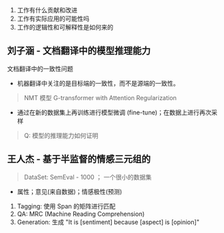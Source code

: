 1. 工作有什么贡献和改进
2. 工作有实际应用的可能性吗
3. 工作的逻辑性和可解释性是如何来的


## 刘子涵 - 文档翻译中的模型推理能力

文档翻译中的一致性问题

- 机器翻译中关注的是目标端的一致性，而不是源端的一致性。

> NMT 模型
> G-transformer with Attention Regularization

- 通过在新的数据集上再训练进行模型微调 (fine-tune)；在数据上进行再次采样

> Q: 模型的推理能力如何证明

## 王人杰 - 基于半监督的情感三元组的

> DataSet: SemEval - 1000 ； 一个很小的数据集

- 属性；意见(来自数据)；情感极性(预测)

1. Tagging: 使用 Span 的矩阵进行匹配
2. QA: MRC (Machine Reading Comprehension) 
3. Generation: 生成 "It is [sentiment] because [aspect] is [opinion]" 